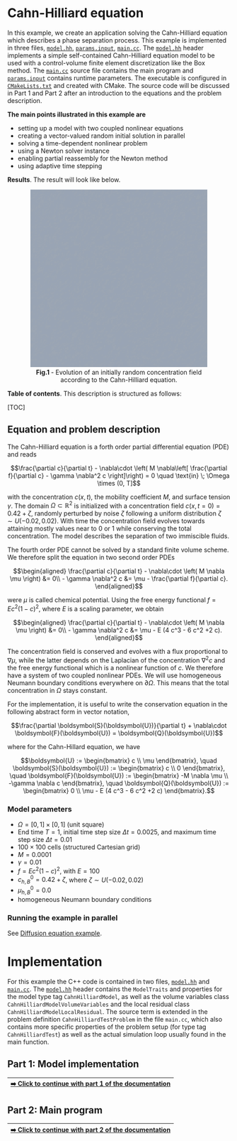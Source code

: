 <!-- Important: This file has been automatically generated by generate_example_docs.py. Do not edit this file directly! -->

# Cahn-Hilliard equation

In this example, we create an application solving the Cahn-Hilliard equation which describes
a phase separation process.
This example is implemented in three files, [`model.hh`](model.hh), [`params.input`](params.input), [`main.cc`](main.cc).
The [`model.hh`](model.hh) header implements a simple self-contained Cahn-Hilliard equation model
to be used with a control-volume finite element discretization like the Box method.
The [`main.cc`](main.cc) source file contains the main program and [`params.input`](params.input) contains
runtime parameters. The executable is configured in [`CMakeLists.txt`](CMakeLists.txt) and created with CMake.
The source code will be discussed in Part 1 and Part 2 after an introduction to the equations and the problem description.

__The main points illustrated in this example are__

* setting up a model with two coupled nonlinear equations
* creating a vector-valued random initial solution in parallel
* solving a time-dependent nonlinear problem
* using a Newton solver instance
* enabling partial reassembly for the Newton method
* using adaptive time stepping

__Results__. The result will look like below.

<figure>
    <center>
        <img src="img/animation.gif" alt="Cahn Hilliard result" width="400px"/>
        <figcaption> <b> Fig.1 </b> - Evolution of an initially random concentration field according to the Cahn-Hilliard equation.</figcaption>
    </center>
</figure>

__Table of contents__. This description is structured as follows:

[TOC]

## Equation and problem description

The Cahn-Hilliard equation is a forth order partial differential equation (PDE) and reads

```math
\frac{\partial c}{\partial t} - \nabla\cdot \left( M \nabla\left[ \frac{\partial f}{\partial c} - \gamma \nabla^2 c \right]\right) = 0 \quad \text{in} \; \Omega \times (0, T]
```

with the concentration $c(x,t)$, the mobility coefficient $M$, and surface tension $\gamma$.
The domain $\Omega \subset \mathbb{R}^2$ is initialized with a concentration field
$c(x,t=0) = 0.42 + \zeta$, randomly perturbed by
noise $\zeta$ following a uniform distribution $\zeta \sim U(-0.02, 0.02)$.
With time the concentration field evolves towards attaining mostly values near to $0$ or $1$ while
conserving the total concentration. The model describes the separation of two immiscible fluids.

The fourth order PDE cannot be solved by a standard finite volume scheme. We therefore
split the equation in two second order PDEs

```math
\begin{aligned}
\frac{\partial c}{\partial t} - \nabla\cdot \left( M \nabla \mu \right) &= 0\\
- \gamma \nabla^2 c &= \mu - \frac{\partial f}{\partial c}.
\end{aligned}
```

were $\mu$ is called chemical potential.
Using the free energy functional $f = E c^2(1-c)^2$, where $E$ is a scaling parameter,
we obtain

```math
\begin{aligned}
\frac{\partial c}{\partial t} - \nabla\cdot \left( M \nabla \mu \right) &= 0\\
- \gamma \nabla^2 c &= \mu - E (4 c^3 - 6 c^2 +2 c).
\end{aligned}
```

The concentration field is conserved and
evolves with a flux proportional to $\nabla \mu$, while the latter depends on the Laplacian of
the concentration $\nabla^2 c$ and the free energy functional which is a nonlinear function of $c$. We therefore have a system of two coupled nonlinear PDEs. We will use homogeneous Neumann
boundary conditions everywhere on $\partial \Omega$. This means that the total concentration in $\Omega$ stays constant.

For the implementation, it is useful to write the conservation equation in the following abstract
form in vector notation,

```math
\frac{\partial \boldsymbol{S}(\boldsymbol{U})}{\partial t} + \nabla\cdot \boldsymbol{F}(\boldsymbol{U}) = \boldsymbol{Q}(\boldsymbol{U})
```

where for the Cahn-Hillard equation, we have

```math
\boldsymbol{U} := \begin{bmatrix} c \\ \mu \end{bmatrix}, \quad
\boldsymbol{S}(\boldsymbol{U}) := \begin{bmatrix} c \\ 0 \end{bmatrix}, \quad
\boldsymbol{F}(\boldsymbol{U}) := \begin{bmatrix} -M \nabla \mu \\ -\gamma \nabla c \end{bmatrix}, \quad
\boldsymbol{Q}(\boldsymbol{U}) := \begin{bmatrix} 0 \\ \mu - E (4 c^3 - 6 c^2 +2 c) \end{bmatrix}.
```

### Model parameters

* $\Omega = [0,1]\times[0,1]$ (unit square)
* End time $T = 1$, initial time step size $\Delta t = 0.0025$, and maximum time step size $\Delta t = 0.01$
* $100 \times 100$ cells (structured Cartesian grid)
* $M = 0.0001$
* $\gamma = 0.01$
* $f = E c^2(1-c)^2$, with $E = 100$
* $c^0_{h,B} = 0.42 + \zeta$, where $\zeta \sim U(-0.02,0.02)$
* $\mu^0_{h,B} = 0.0$
* homogeneous Neumann boundary conditions

### Running the example in parallel

See [Diffusion equation example](https://git.iws.uni-stuttgart.de/dumux-repositories/dumux/-/blob/master/examples/diffusion/README.md).

# Implementation

For this example the C++ code is contained in two files, [`model.hh`](model.hh) and [`main.cc`](main.cc). The [`model.hh`](model.hh) header contains the `ModelTraits` and properties for the
model type tag `CahnHilliardModel`, as well as the volume variables class
`CahnHilliardModelVolumeVariables` and the local residual class `CahnHilliardModelLocalResidual`.
The source term is extended in the problem definition `CahnHilliardTestProblem`
in the file `main.cc`, which also contains more specific properties of the problem setup (for
type tag `CahnHilliardTest`) as well as the actual simulation loop usually found in the main function.

## Part 1: Model implementation

| [:arrow_right: Click to continue with part 1 of the documentation](doc/model.md) |
|---:|


## Part 2: Main program

| [:arrow_right: Click to continue with part 2 of the documentation](doc/main.md) |
|---:|
